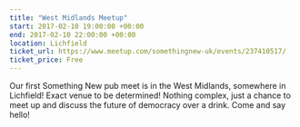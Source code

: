 ```yaml
---
title: "West Midlands Meetup"
start: 2017-02-10 19:00:00 +00:00
end: 2017-02-10 22:00:00 +00:00
location: Lichfield
ticket_url: https://www.meetup.com/somethingnew-uk/events/237410517/
ticket_price: Free
---
```


Our first Something New pub meet is in the West Midlands, somewhere in Lichfield! Exact venue to be determined! Nothing complex, just a chance to meet up and discuss the future of democracy over a drink. Come and say hello!